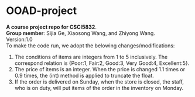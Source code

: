 # OOAD-project
**A course project repo for CSCI5832**. <br>
**Group member**: Sijia Ge, Xiaosong Wang, and Zhiyong Wang.<br>
Version:1.0 <br>
To make the code run, we adopt the belowing changes/modifications:<br>
1. The conditions of items are integers from 1 to 5 inclusively. The correspond relation is {Poor:1, Fair:2, Good:3, Very Good:4, Excellent:5}.
2. The price of items is an integer. When the price is changed 1.1 times or 0.9 times, the (int) method is applied to truncate the float.
3. If the order is delivered on Sunday, when the store is closed, the staff, who is on duty, will put items of the order in the inventory on Monday.
